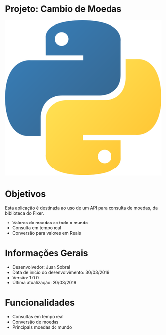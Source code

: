 # Projeto: Cambio de Moedas

![Aplicação](Logo-Python.png)

# Objetivos
Esta aplicação é destinada ao uso de um API para consulta de moedas, da biblioteca do Fixer.

  - Valores de moedas de todo o mundo
  - Consulta em tempo real
  - Conversão para valores em Reais

# Informações Gerais

  - Desenvolvedor: Juan Sobral
  - Data de início do desenvolvimento: 30/03/2019
  - Versão: 1.0.0
  - Última atualização: 30/03/2019
  
# Funcionalidades

  - Consultas em tempo real
  - Conversão de moedas
  - Principais moedas do mundo
  